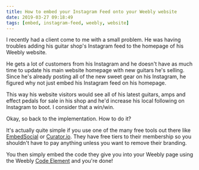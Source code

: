```yaml
---
title: How to embed your Instagram Feed onto your Weebly website
date: 2019-03-27 09:18:49
tags: [embed, instagram-feed, weebly, website]
---
```


I recently had a client come to me with a small problem. He was having troubles adding his guitar shop's Instagram feed to the homepage of his Weebly website.

He gets a lot of customers from his Instagram and he doesn't have as much time to update his main website homepage with new guitars he's selling. Since he's already posting all of the new sweet gear on his Instagram, he figured why not just embed his Instagram feed on his homepage. 

This way his website visitors would see all of his latest guitars, amps and effect pedals for sale in his shop and he'd increase his local following on Instagram to boot. I consider that a win/win.

Okay, so back to the implementation. How to do it?

It's actually quite simple if you use one of the many free tools out there like [EmbedSocial](https://embedsocial.com/) or [Curator.io](https://curator.io/). They have free tiers to their membership so you shouldn't have to pay anything unless you want to remove their branding.

You then simply embed the code they give you into your Weebly page using the Weebly [Code Element](https://www.webnots.com/how-to-use-embed-code-element-in-weebly/) and you're done!